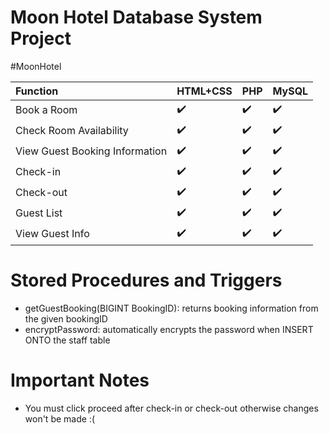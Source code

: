 # Moon Hotel Database System Project
#MoonHotel


Function | HTML+CSS | PHP | MySQL |
:------------ | :-------------| :-------------| :-------------
Book a Room | :heavy_check_mark: | :heavy_check_mark: | :heavy_check_mark:
Check Room Availability | :heavy_check_mark: | :heavy_check_mark: | :heavy_check_mark:
View Guest Booking Information | :heavy_check_mark: | :heavy_check_mark: | :heavy_check_mark:
Check-in | :heavy_check_mark: | :heavy_check_mark: | :heavy_check_mark:
Check-out | :heavy_check_mark: | :heavy_check_mark: | :heavy_check_mark:
Guest List | :heavy_check_mark: | :heavy_check_mark: | :heavy_check_mark:
View Guest Info | :heavy_check_mark: | :heavy_check_mark: | :heavy_check_mark:


# Stored Procedures and Triggers
- getGuestBooking(BIGINT BookingID): returns booking information from the given bookingID
- encryptPassword: automatically encrypts the password when INSERT ONTO the staff table


# Important Notes
- You must click proceed after check-in or check-out otherwise changes won't be made :(
